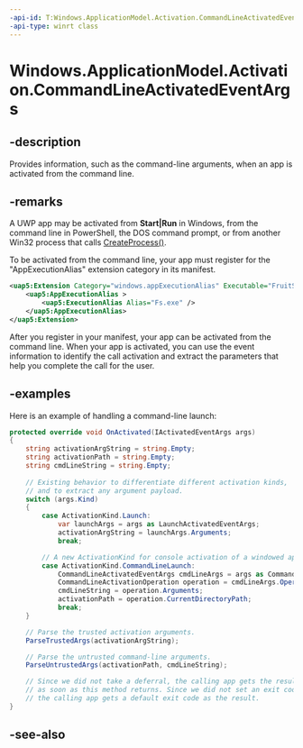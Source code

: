 ```yaml
---
-api-id: T:Windows.ApplicationModel.Activation.CommandLineActivatedEventArgs
-api-type: winrt class
---
```


<!-- Class syntax.
public class CommandLineActivatedEventArgs : IActivatedEventArgs, IActivatedEventArgsWithUser, ICommandLineActivatedEventArgs
-->

# Windows.ApplicationModel.Activation.CommandLineActivatedEventArgs

## -description
Provides information, such as the command-line arguments, when an app is activated from the command line.

## -remarks
A UWP app may be activated from **Start|Run** in Windows, from the command line in PowerShell, the DOS command prompt, or from another Win32 process that calls [CreateProcess()](https://docs.microsoft.com/windows/desktop/api/processthreadsapi/nf-processthreadsapi-createprocessa).

To be activated from the command line, your app must register for the "AppExecutionAlias" extension category in its manifest.

```xml
<uap5:Extension Category="windows.appExecutionAlias" Executable="FruitSalad.exe" EntryPoint="Windows.FruitSalad.Bananas.App">
    <uap5:AppExecutionAlias >
        <uap5:ExecutionAlias Alias="Fs.exe" />
    </uap5:AppExecutionAlias>
</uap5:Extension>
```
After you register in your manifest, your app can be activated from the command line. When your app is activated, you can use the event information to identify the call activation and extract the parameters that help you complete the call for the user.

## -examples
Here is an example of handling a command-line launch:

```csharp
protected override void OnActivated(IActivatedEventArgs args)
{
    string activationArgString = string.Empty;
    string activationPath = string.Empty;
    string cmdLineString = string.Empty;
    
    // Existing behavior to differentiate different activation kinds,
    // and to extract any argument payload.
    switch (args.Kind)
    {
        case ActivationKind.Launch:
            var launchArgs = args as LaunchActivatedEventArgs;
            activationArgString = launchArgs.Arguments;
            break;

        // A new ActivationKind for console activation of a windowed app.
        case ActivationKind.CommandLineLaunch:
            CommandLineActivatedEventArgs cmdLineArgs = args as CommandLineActivatedEventArgs;
            CommandLineActivationOperation operation = cmdLineArgs.Operation;
            cmdLineString = operation.Arguments;
            activationPath = operation.CurrentDirectoryPath;
            break;
    }

    // Parse the trusted activation arguments.
    ParseTrustedArgs(activationArgString);

    // Parse the untrusted command-line arguments.
    ParseUntrustedArgs(activationPath, cmdLineString);

    // Since we did not take a deferral, the calling app gets the result
    // as soon as this method returns. Since we did not set an exit code,
    // the calling app gets a default exit code as the result.
}    
```

## -see-also
